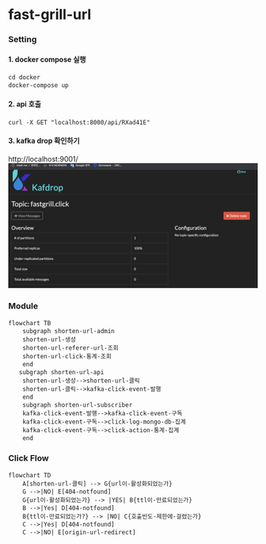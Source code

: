 # fast-grill-url
### Setting
#### 1. docker compose 실행
```
cd docker
docker-compose up
```
#### 2. api 호출
```
curl -X GET "localhost:8000/api/RXad41E"
```

#### 3. kafka drop 확인하기 
http://localhost:9001/
![kafdrop-screenshot](./kafdrop-screenshot.png)


### Module
```mermaid
flowchart TB
    subgraph shorten-url-admin
    shorten-url-생성
    shorten-url-referer-url-조회
    shorten-url-click-통계-조회
    end
   subgraph shorten-url-api
    shorten-url-생성-->shorten-url-클릭
    shorten-url-클릭-->kafka-click-event-발행
    end
    subgraph shorten-url-subscriber
    kafka-click-event-발행-->kafka-click-event-구독
    kafka-click-event-구독-->click-log-mongo-db-집계
    kafka-click-event-구독-->click-action-통계-집계
    end
```

### Click Flow 
```mermaid
flowchart TD
    A[shorten-url-클릭] --> G{url이-활성화되었는가}
    G -->|NO| E[404-notfound]
    G{url이-활성화되었는가} --> |YES| B{ttl이-만료되었는가}
    B -->|Yes| D[404-notfound]
    B{ttl이-만료되었는가?} --> |NO| C{호출빈도-제한에-걸렸는가}
    C -->|Yes| D[404-notfound]
    C -->|NO| E[origin-url-redirect]
```
